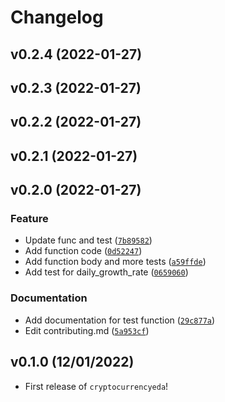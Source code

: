 # Changelog

<!--next-version-placeholder-->

## v0.2.4 (2022-01-27)


## v0.2.3 (2022-01-27)


## v0.2.2 (2022-01-27)


## v0.2.1 (2022-01-27)


## v0.2.0 (2022-01-27)
### Feature
* Update func and test ([`7b89582`](https://github.com/UBC-MDS/cryptocurrencyeda/commit/7b89582aa4f55348fed551f2b4a9f2dd615a65dc))
* Add function code ([`0d52247`](https://github.com/UBC-MDS/cryptocurrencyeda/commit/0d52247c7fd8683ca4397cdd5d48504037c74b95))
* Add function body and more tests ([`a59ffde`](https://github.com/UBC-MDS/cryptocurrencyeda/commit/a59ffde6ddb4ebb759fbdbf57158dac4a3a89c40))
* Add test for daily_growth_rate ([`0659060`](https://github.com/UBC-MDS/cryptocurrencyeda/commit/0659060f4f7077cebb09b52e709c4df10f3f3b1b))

### Documentation
* Add documentation for test function ([`29c877a`](https://github.com/UBC-MDS/cryptocurrencyeda/commit/29c877af08ddf886b23c6d0ece6743891c237c96))
* Edit contributing.md ([`5a953cf`](https://github.com/UBC-MDS/cryptocurrencyeda/commit/5a953cfb0b5980cabc25c64c6ebfbfc421ba5305))

## v0.1.0 (12/01/2022)

- First release of `cryptocurrencyeda`!